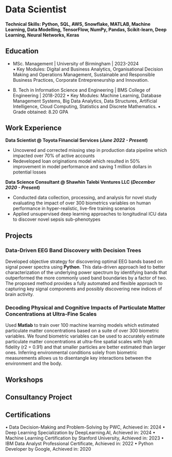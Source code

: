 # Data Scientist

#### Technical Skills: Python, SQL, AWS, Snowflake, MATLAB, Machine Learning, Data Modelling, TensorFlow, NumPy, Pandas, Scikit-learn, Deep Learning, Neural Networks, Keras

## Education
- MSc. Management | University of Birmingham | 2023-2024 	 	 	 	 	 	                     
•	Key Modules: Digital and Business Analytics, Organisational Decision Making and Operations Management, Sustainable and Responsible Business Practices, Corporate Entrepreneurship and Innovation.

- B. Tech in Information Science and Engineering | BMS College of Engineering | 2018-2022 
•	Key Modules: Machine Learning, Database Management Systems, Big Data Analytics, Data Structures, Artificial Intelligence, Cloud Computing, Statistics and Discrete Mathematics.
•	Grade obtained: 8.20 GPA

## Work Experience
**Data Scientist @ Toyota Financial Services (_June 2022 - Present_)**
- Uncovered and corrected missing step in production data pipeline which impacted over 70% of active accounts
- Redeveloped loan originations model which resulted in 50% improvement in model performance and saving 1 million dollars in potential losses

**Data Science Consultant @ Shawhin Talebi Ventures LLC (_December 2020 - Present_)**
- Conducted data collection, processing, and analysis for novel study evaluating the impact of over 300 biometrics variables on human performance in hyper-realistic, live-fire training scenarios
- Applied unsupervised deep learning approaches to longitudinal ICU data to discover novel sepsis sub-phenotypes

## Projects
### Data-Driven EEG Band Discovery with Decision Trees

Developed objective strategy for discovering optimal EEG bands based on signal power spectra using **Python**. This data-driven approach led to better characterization of the underlying power spectrum by identifying bands that outperformed the more commonly used band boundaries by a factor of two. The proposed method provides a fully automated and flexible approach to capturing key signal components and possibly discovering new indices of brain activity.



### Decoding Physical and Cognitive Impacts of Particulate Matter Concentrations at Ultra-Fine Scales


Used **Matlab** to train over 100 machine learning models which estimated particulate matter concentrations based on a suite of over 300 biometric variables. We found biometric variables can be used to accurately estimate particulate matter concentrations at ultra-fine spatial scales with high fidelity (r2 = 0.91) and that smaller particles are better estimated than larger ones. Inferring environmental conditions solely from biometric measurements allows us to disentangle key interactions between the environment and the body.



## Workshops


## Consultancy Project


## Certifications

•	Data Decision-Making and Problem-Solving by PWC, Achieved in: 2024
•	Deep Learning Specialization by DeepLearning.AI, Achieved in: 2024
•	Machine Learning Certification by Stanford University, Achieved in: 2023
•	IBM Data Analyst Professional Certificate, Achieved in: 2022
•	Python Developer by Google, Achieved in: 2020

